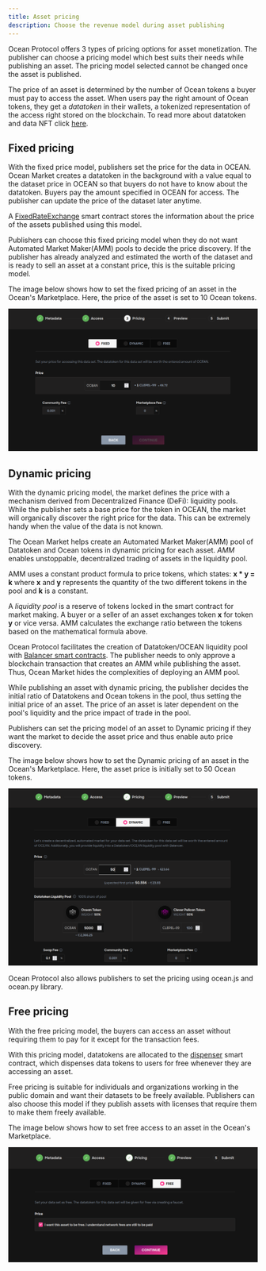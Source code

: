 ```yaml
---
title: Asset pricing
description: Choose the revenue model during asset publishing
---
```


Ocean Protocol offers 3 types of pricing options for asset monetization. The publisher can choose a pricing model which best suits their needs while publishing an asset. The pricing model selected cannot be changed once the asset is published.

The price of an asset is determined by the number of Ocean tokens a buyer must pay to access the asset. When users pay the right amount of Ocean tokens, they get a *datatoken* in their wallets, a tokenized representation of the access right stored on the blockchain. To read more about datatoken and data NFT click [here](/concepts/datanft-and-datatoken).

## Fixed pricing

With the fixed price model, publishers set the price for the data in OCEAN. Ocean Market creates a datatoken in the background with a value equal to the dataset price in OCEAN so that buyers do not have to know about the datatoken. Buyers pay the amount specified in OCEAN for access. The publisher can update the price of the dataset later anytime.

A [FixedRateExchange](https://github.com/oceanprotocol/contracts/blob/v4main/contracts/pools/fixedRate/FixedRateExchange.sol) smart contract stores the information about the price of the assets published using this model.

Publishers can choose this fixed pricing model when they do not want Automated Market Maker(AMM) pools to decide the price discovery. If the publisher has already analyzed and estimated the worth of the dataset and is ready to sell an asset at a constant price, this is the suitable pricing model.

The image below shows how to set the fixed pricing of an asset in the Ocean's Marketplace. Here, the price of the asset is set to 10 Ocean tokens.

![fixed-asset-pricing](./images/fixed-asset-pricing.png 'Fixed asset pricing using Marketplace')

## Dynamic pricing

With the dynamic pricing model, the market defines the price with a mechanism derived from Decentralized Finance (DeFi): liquidity pools. While the publisher sets a base price for the token in OCEAN, the market will organically discover the right price for the data. This can be extremely handy when the value of the data is not known.

The Ocean Market helps create an Automated Market Maker(AMM) pool of Datatoken and Ocean tokens in dynamic pricing for each asset. *AMM* enables unstoppable, decentralized trading of assets in the liquidity pool.

AMM uses a constant product formula to price tokens, which states: **x * y = k**
    where **x** and **y** represents the quantity of the two different tokens in the pool and **k** is a constant.

A *liquidity pool* is a reserve of tokens locked in the smart contract for market making. A buyer or a seller of an asset exchanges token **x** for token **y** or vice versa. AMM calculates the exchange ratio between the tokens based on the mathematical formula above.

Ocean Protocol facilitates the creation of Datatoken/OCEAN liquidity pool with [Balancer smart contracts](https://github.com/oceanprotocol/contracts/tree/v4main/contracts/pools/balancer). The publisher needs to only approve a blockchain transaction that creates an AMM while publishing the asset. Thus, Ocean Market hides the complexities of deploying an AMM pool. 

While publishing an asset with dynamic pricing, the publisher decides the initial ratio of Datatokens and Ocean tokens in the pool, thus setting the initial price of an asset. The price of an asset is later dependent on the pool's liquidity and the price impact of trade in the pool.

Publishers can set the pricing model of an asset to Dynamic pricing if they want the market to decide the asset price and thus enable auto price discovery.

The image below shows how to set the Dynamic pricing of an asset in the Ocean's Marketplace. Here, the asset price is initially set to 50 Ocean tokens.

![dynamic-asset-pricing](./images/dynamic-asset-pricing.png 'Dynamic asset pricing using Marketplace')

Ocean Protocol also allows publishers to set the pricing using ocean.js and ocean.py library.

## Free pricing

With the free pricing model, the buyers can access an asset without requiring them to pay for it except for the transaction fees.

With this pricing model, datatokens are allocated to the [dispenser](https://github.com/oceanprotocol/contracts/blob/v4main/contracts/pools/dispenser/Dispenser.sol) smart contract, which dispenses data tokens to users for free whenever they are accessing an asset.

Free pricing is suitable for individuals and organizations working in the public domain and want their datasets to be freely available. Publishers can also choose this model if they publish assets with licenses that require them to make them freely available.

The image below shows how to set free access to an asset in the Ocean's Marketplace.

![free-asset-pricing](./images/free-asset-pricing.png 'Free asset pricing using Marketplace')
